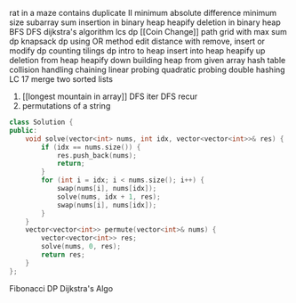 rat in a maze
contains duplicate II
minimum absolute difference
minimum size subarray sum
insertion in binary heap
heapify
deletion in binary heap
BFS
DFS
dijkstra's algorithm
lcs dp
[[Coin Change]]
path grid with max sum dp
knapsack dp using OR method
edit distance with remove, insert or modify dp
counting tilings dp
intro to heap
insert into heap
heapify up
deletion from heap
heapify down 
building heap from given array
hash table collision handling chaining
linear probing
quadratic probing
double hashing
LC 17
merge two sorted lists
1. [[longest mountain in array]]
DFS iter
DFS recur
2. permutations of a string
```cpp
class Solution {
public:
    void solve(vector<int> nums, int idx, vector<vector<int>>& res) {
        if (idx == nums.size()) {
            res.push_back(nums);
            return;
        }
        for (int i = idx; i < nums.size(); i++) {
            swap(nums[i], nums[idx]);
            solve(nums, idx + 1, res);
            swap(nums[i], nums[idx]);
        }
    }
    vector<vector<int>> permute(vector<int>& nums) {
        vector<vector<int>> res;
        solve(nums, 0, res);
        return res;
    }
};
```
Fibonacci DP
Dijkstra's Algo
